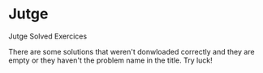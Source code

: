 # Jutge
Jutge Solved Exercices 

There are some solutions that weren't donwloaded correctly and they are empty or they haven't the problem name in the title.
Try luck!
